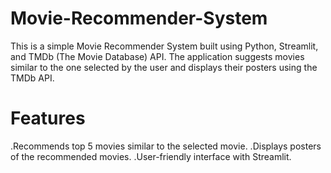 # Movie-Recommender-System
This is a simple Movie Recommender System built using Python, Streamlit, and TMDb (The Movie Database) API. The application suggests movies similar to the one selected by the user and displays their posters using the TMDb API.
# Features
.Recommends top 5 movies similar to the selected movie.
.Displays posters of the recommended movies.
.User-friendly interface with Streamlit.
